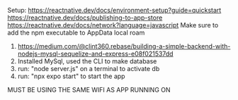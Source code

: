 Setup:
    https://reactnative.dev/docs/environment-setup?guide=quickstart
    https://reactnative.dev/docs/publishing-to-app-store
    https://reactnative.dev/docs/network?language=javascript
    Make sure to add the npm executable to AppData local roam

1. https://medium.com/@clint360.rebase/building-a-simple-backend-with-nodejs-mysql-sequelize-and-express-e08f021537dd
2. Installed MySql, used the CLI to make database
3. run: "node server.js" on a terminal to activate db
4. run: "npx expo start" to start the app

MUST BE USING THE SAME WIFI AS APP RUNNING ON

